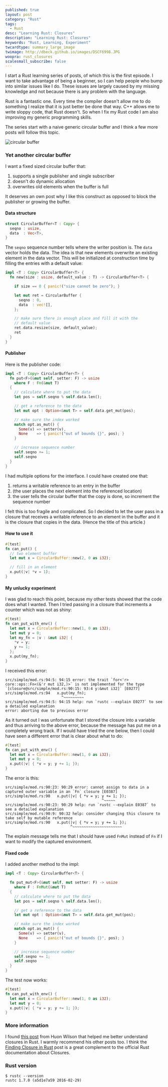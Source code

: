 ```yaml
---
published: true
layout: post
category: "Rust"
tags:
  - Rust
desc: "Learning Rust: Closures"
description: "Learning Rust: Closures"
keywords: "Rust, Learning, Experiment"
twcardtype: summary_large_image
twimage: http://dbeck.github.io/images/DSCF6998.JPG
woopra: rust_closures
scalesmall_subscribe: false
---
```


I start a Rust learning series of posts, of which this is the first episode. I want to take advantage of being a beginner, so I can help people who bump into similar issues like I do. These issues are largely caused by my missing knowledge and not because there is any problem with the language.

Rust is a fantastic one. Every time the compiler doesn't allow me to do something I realize that it is just better be done that way. C++ allows me to write sloppy code, that Rust doesn't. So when I fix my Rust code I am also improving my generic programming skills.

The series start with a naive generic circular buffer and I think a few more posts will follow this topic.

![circular buffer](/images/DSCF6998.JPG)

### Yet another circular buffer

I want a fixed sized circular buffer that:

1. supports a single publisher and single subscriber
2. doesn't do dynamic allocation
3. overwrites old elements when the buffer is full

It deserves an own post why I like this construct as opposed to block the publisher or growing the buffer.

#### Data structure

```rust
struct CircularBuffer<T : Copy> {
  seqno : usize,
  data  : Vec<T>,
}
```

The `seqno` sequence number tells where the writer position is. The `data` vector holds the data. The idea is that new elements overwrite an existing element in the data vector. This will be initialized at construction time by filling the entries with a default value:

```rust
impl <T : Copy> CircularBuffer<T> {
  fn new(size : usize, default_value : T) -> CircularBuffer<T> {

    if size == 0 { panic!("size cannot be zero"); }

    let mut ret = CircularBuffer {
      seqno : 0,
      data  : vec![],
    };

    // make sure there is enough place and fill it with the
    // default value
    ret.data.resize(size, default_value);
    ret
  }
}
```

#### Publisher

Here is the publisher code:

```rust
impl <T : Copy> CircularBuffer<T> {
  fn put<F>(&mut self, setter: F) -> usize
    where F : Fn(&mut T)
  {
    // calculate where to put the data
    let pos = self.seqno % self.data.len();

    // get a reference to the data
    let mut opt : Option<&mut T> = self.data.get_mut(pos);

    // make sure the index worked
    match opt.as_mut() {
      Some(v) => setter(v),
      None    => { panic!("out of bounds {}", pos); }
    }

    // increase sequence number
    self.seqno += 1;
    self.seqno
  }
}
```

I had multiple options for the interface. I could have created one that:

1. returns a writable reference to an entry in the buffer
2. (the user places the next element into the referenced location)
3. the user tells the circular buffer that the copy is done, so increment the sequence number

I felt this is too fragile and complicated. So I decided to let the user pass in a closure that receives a writable reference to an element in the buffer and it is the closure that copies in the data. (Hence the title of this article.)

#### How to use it

```rust
#[test]
fn can_put() {
  // two element buffer
  let mut x = CircularBuffer::new(2, 0 as i32);

  // fill in an element
  x.put(|v| *v = 1);
}
```

#### My unlucky experiment

I was glad to reach this point, because my other tests showed that the code does what I wanted. Then I tried passing in a closure that increments a counter which was not as shiny:

```rust
#[test]
fn can_put_with_env() {
  let mut x = CircularBuffer::new(1, 0 as i32);
  let mut y = 0;
  let my_fn = |v : &mut i32| {
    *v = y;
    y += 1;
  };
  x.put(my_fn);
}
```

I received this error:

```
src/simple/mod.rs:94:5: 94:15 error: the trait `for<'r> core::ops::Fn<(&'r mut i32,)>` is not implemented for the type `[closure@src/simple/mod.rs:90:15: 93:4 y:&mut i32]` [E0277]
src/simple/mod.rs:94   x.put(my_fn);
                         ^~~~~~~~~~
src/simple/mod.rs:94:5: 94:15 help: run `rustc --explain E0277` to see a detailed explanation
error: aborting due to previous error
```

As it turned out I was unfortunate that I stored the closure into a variable and thus arriving to the above error, because the message has put me on a completely wrong track. If I would have tried the one below, then I could have seen a different error that is clear about what to do:

```rust
#[test]
fn can_put_with_env() {
  let mut x = CircularBuffer::new(1, 0 as i32);
  let mut y = 0;
  x.put(|v| { *v = y; y += 1; });
}
```

The error is this:

```
src/simple/mod.rs:90:23: 90:29 error: cannot assign to data in a captured outer variable in an `Fn` closure [E0387]
src/simple/mod.rs:90   x.put(|v| { *v = y; y += 1; });
                                           ^~~~~~
src/simple/mod.rs:90:23: 90:29 help: run `rustc --explain E0387` to see a detailed explanation
src/simple/mod.rs:90:9: 90:32 help: consider changing this closure to take self by mutable reference
src/simple/mod.rs:90   x.put(|v| { *v = y; y += 1; });
                             ^~~~~~~~~~~~~~~~~~~~~~~
```

The explain message tells me that I should have used `FnMut` instead of `Fn` if I want to modify the captured environment.

#### Fixed code

I added another method to the impl:

```rust
impl <T : Copy> CircularBuffer<T> {

  fn put_mut<F>(&mut self, mut setter: F) -> usize
    where F : FnMut(&mut T)
  {
    // calculate where to put the data
    let pos = self.seqno % self.data.len();

    // get a reference to the data
    let mut opt : Option<&mut T> = self.data.get_mut(pos);

    // make sure the index worked
    match opt.as_mut() {
      Some(v) => setter(v),
      None    => { panic!("out of bounds {}", pos); }
    }

    // increase sequence number
    self.seqno += 1;
    self.seqno
  }
}
```

The test now works:

```rust
#[test]
fn can_put_with_env() {
  let mut x = CircularBuffer::new(1, 0 as i32);
  let mut y = 0;
  x.put(|v| { *v = y; y += 1; });
}
```

### More information

I found [this post](http://huonw.github.io/blog/2015/05/finding-closure-in-rust/) from Huon Wilson that helped me better understand closures in Rust. I warmly recommend his other posts too. I think the [Finding Closure in Rust](http://huonw.github.io/blog/2015/05/finding-closure-in-rust/) post is a great complement to the official Rust documentation about Closures.

### Rust version

```
$ rustc --version
rustc 1.7.0 (a5d1e7a59 2016-02-29)
```
